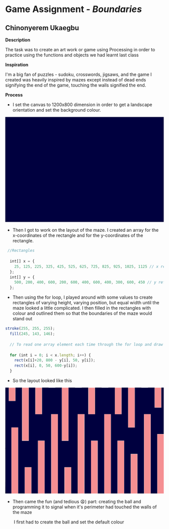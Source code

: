 # Game Assignment - *Boundaries*

## Chinonyerem Ukaegbu


**Description**

The task was to create an art work or game using Processing in order to practice using the functions and objects we had learnt last class

**Inspiration**

I'm a big fan of puzzles - sudoku, crosswords, jigsaws, and the game I created was heavily inspired by mazes except instead of dead ends signifying the end of the game, touching the walls signified the end.

**Process**

* I set the canvas to 1200x800 dimension in order to get a landscape orientation and set the background colour.

![Background](images/Screenshot%20(182).png)

* Then I got to work on the layout of the maze. I created an array for the x-coordinates of the rectangle and for the y-coordinates of the rectangle.

```js
 //Rectangles

  int[] x = { 
    25, 125, 225, 325, 425, 525, 625, 725, 825, 925, 1025, 1125 // x refers to the x-coordinates of the rectangles
  };
  int[] y = { 
    500, 200, 400, 600, 200, 600, 400, 600, 400, 300, 600, 450 // y refers to the y-coordinates of the rectangles
  };
  ```
  
* Then using the for loop, I played around with some values to create rectangles of varying height, varying position, but equal width until the maze looked a little complicated. I then filled in the rectangles with colour and outlined them so that the boundaries of the maze would stand out

```js
stroke(255, 255, 255);
  fill(245, 143, 146);

  // To read one array element each time through the for loop and draw the rectangles

  for (int i = 0; i < x.length; i++) {
    rect(x[i]+20, 800 - y[i], 50, y[i]);
    rect(x[i], 0, 50, 600-y[i]);
  }
  ```
* So the layout looked like this

![Rectangles](images/Screenshot%20(183).png)

* Then came the fun (and tedious :weary:) part: creating the ball and programming it to signal when it's perimeter had touched the walls of the maze
</p>
&nbsp&nbsp&nbsp&nbsp&nbsp&nbsp I first had to create the ball and set the default colour
